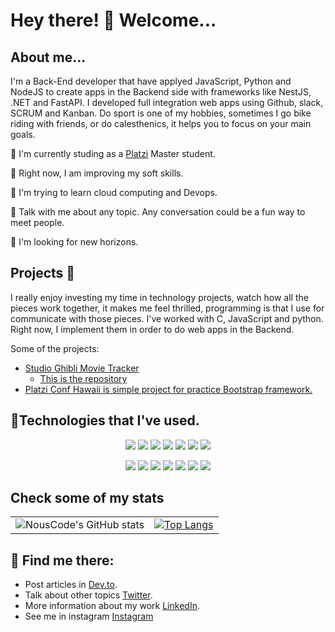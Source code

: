 # Hey there! 🤝 Welcome...
## About me...
I'm a Back-End developer that have applyed JavaScript, Python and NodeJS to create apps in the Backend side with frameworks like NestJS, .NET and FastAPI. I developed full integration web apps using Github, slack, SCRUM and Kanban. Do sport is one of my hobbies, sometimes I go bike riding with friends, or do calesthenics, it helps you to focus on your main goals. 

🐉 I'm currently studing as a [Platzi](https://www.linkedin.com/school/platzi-inc/) Master student.

🔭 Right now, I am improving my soft skills.

🌱 I'm trying to learn cloud computing and Devops.

💬 Talk with me about any topic. Any conversation could be a fun way to meet people.

🎣 I'm looking for new horizons.

## Projects 🚂
I really enjoy investing my time in technology projects, watch how all the pieces work together, it makes me feel thrilled, programming is that I use for communicate with those pieces. I've worked with C, JavaScript and python. Right now, I implement them in order to do web apps in the Backend.

Some of the projects:
- [Studio Ghibli Movie Tracker](https://studio-ghibli-se.netlify.app/)
  - [This is the repository](https://github.com/C10-Ghibli-s)
- [Platzi Conf Hawaii is simple project for practice Bootstrap framework.](https://nouscode.github.io/platzi-bootstrap/)

## 🏅Technologies that I've used.
<div>
  <p align="center">
    <img src="https://img.shields.io/badge/Windows-0078D6?style=for-the-badge&logo=windows&logoColor=white" />
    <img src="https://img.shields.io/badge/Linux-FCC624?style=for-the-badge&logo=linux&logoColor=black" />
    <img src="https://img.shields.io/badge/Shell_Script-121011?style=for-the-badge&logo=gnu-bash&logoColor=white" />
    <img src="https://img.shields.io/badge/Swagger-85EA2D?style=for-the-badge&logo=Swagger&logoColor=white" />
    <img src="https://img.shields.io/badge/JavaScript-323330?style=for-the-badge&logo=javascript&logoColor=F7DF1E" />
    <img src="https://img.shields.io/badge/TypeScript-007ACC?style=for-the-badge&logo=typescript&logoColor=white" />
    <img src="https://img.shields.io/badge/Python-FFD43B?style=for-the-badge&logo=python&logoColor=blue" />    
  </p>
  <p align="center">
    <img src="https://img.shields.io/badge/fastapi-109989?style=for-the-badge&logo=FASTAPI&logoColor=white" />
    <img src="https://img.shields.io/badge/GraphQl-E10098?style=for-the-badge&logo=graphql&logoColor=white" />
    <img src="https://img.shields.io/badge/Prisma-3982CE?style=for-the-badge&logo=Prisma&logoColor=white" />
    <img src="https://img.shields.io/badge/PostgreSQL-316192?style=for-the-badge&logo=postgresql&logoColor=white" />
    <img src="https://img.shields.io/badge/Heroku-430098?style=for-the-badge&logo=heroku&logoColor=white" />
    <img src="https://img.shields.io/badge/nestjs-E0234E?style=for-the-badge&logo=nestjs&logoColor=white" />
    <img src="https://img.shields.io/badge/Markdown-000000?style=for-the-badge&logo=markdown&logoColor=white" />    
  </p>
</div>

## Check some of my stats

| | |
---|---  
| ![NousCode's GitHub stats](https://github-readme-stats.vercel.app/api?username=NousCode&show_icons=true&theme=tokyonight) |  [![Top Langs](https://github-readme-stats.vercel.app/api/top-langs/?username=NousCode&layout=compact&theme=tokyonight)](https://github.com/anuraghazra/github-readme-stats) |

## 📡 Find me there:
- Post articles in [Dev.to](https://dev.to/nouscode).
- Talk about other topics [Twitter](https://twitter.com/JuanCSpace1).
- More information about my work [LinkedIn](https://www.linkedin.com/in/juan-camilo-salazar-ga%C3%B1an-3ab10a114/).
- See me in instagram [Instagram](https://www.instagram.com/Nous_Code/)

<!--
**LifeSpaceJuan/LifeSpaceJuan** is a ✨ _special_ ✨ repository because its `README.md` (this file) appears on your GitHub profile.

Here are some ideas to get you started:

- 🔭 I’m currently working on ...
- 🌱 I’m currently learning ...
- 👯 I’m looking to collaborate on ...
- 🤔 I’m looking for help with ...
- 💬 Ask me about ...
- 📫 How to reach me: ...
- 😄 Pronouns: ...
- ⚡ Fun fact: ...
-->

